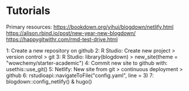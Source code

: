 # Tutorials

Primary resources: 
https://bookdown.org/yihui/blogdown/netlify.html
https://alison.rbind.io/post/new-year-new-blogdown/ 
https://happygitwithr.com/rmd-test-drive.html 

1: Create a new repository on github
2: R Studio: Create new project > version control > git
3: R Studio: library(blogdown) > new_site(theme = "wowchemy/starter-academic")
4: Commit new site to github with: usethis::use_git()
5: Netlify: New site from git > continuous deployment > github 
6: rstudioapi::navigateToFile("config.yaml", line = 3)
7: blogdown::config_netlify() & hugo()

